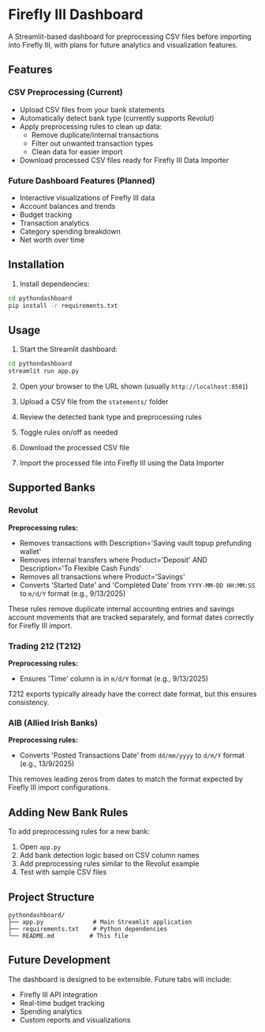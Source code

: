 # Firefly III Dashboard

A Streamlit-based dashboard for preprocessing CSV files before importing into Firefly III, with plans for future analytics and visualization features.

## Features

### CSV Preprocessing (Current)
- Upload CSV files from your bank statements
- Automatically detect bank type (currently supports Revolut)
- Apply preprocessing rules to clean up data:
  - Remove duplicate/internal transactions
  - Filter out unwanted transaction types
  - Clean data for easier import
- Download processed CSV files ready for Firefly III Data Importer

### Future Dashboard Features (Planned)
- Interactive visualizations of Firefly III data
- Account balances and trends
- Budget tracking
- Transaction analytics
- Category spending breakdown
- Net worth over time

## Installation

1. Install dependencies:
```bash
cd pythondashboard
pip install -r requirements.txt
```

## Usage

1. Start the Streamlit dashboard:
```bash
cd pythondashboard
streamlit run app.py
```

2. Open your browser to the URL shown (usually `http://localhost:8501`)

3. Upload a CSV file from the `statements/` folder

4. Review the detected bank type and preprocessing rules

5. Toggle rules on/off as needed

6. Download the processed CSV file

7. Import the processed file into Firefly III using the Data Importer

## Supported Banks

### Revolut
**Preprocessing rules:**
- Removes transactions with Description='Saving vault topup prefunding wallet'
- Removes internal transfers where Product='Deposit' AND Description='To Flexible Cash Funds'
- Removes all transactions where Product='Savings'
- Converts 'Started Date' and 'Completed Date' from `YYYY-MM-DD HH:MM:SS` to `m/d/Y` format (e.g., 9/13/2025)

These rules remove duplicate internal accounting entries and savings account movements that are tracked separately, and format dates correctly for Firefly III import.

### Trading 212 (T212)
**Preprocessing rules:**
- Ensures 'Time' column is in `m/d/Y` format (e.g., 9/13/2025)

T212 exports typically already have the correct date format, but this ensures consistency.

### AIB (Allied Irish Banks)
**Preprocessing rules:**
- Converts 'Posted Transactions Date' from `dd/mm/yyyy` to `d/m/Y` format (e.g., 13/9/2025)

This removes leading zeros from dates to match the format expected by Firefly III import configurations.

## Adding New Bank Rules

To add preprocessing rules for a new bank:

1. Open `app.py`
2. Add bank detection logic based on CSV column names
3. Add preprocessing rules similar to the Revolut example
4. Test with sample CSV files

## Project Structure

```
pythondashboard/
├── app.py              # Main Streamlit application
├── requirements.txt    # Python dependencies
└── README.md          # This file
```

## Future Development

The dashboard is designed to be extensible. Future tabs will include:
- Firefly III API integration
- Real-time budget tracking
- Spending analytics
- Custom reports and visualizations
